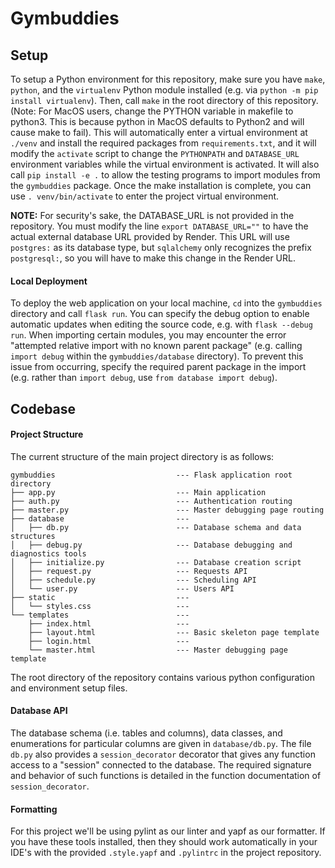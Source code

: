 # Gymbuddies

## Setup
To setup a Python environment for this repository, make sure you have `make`, `python`, and the `virtualenv` Python module installed (e.g. via `python -m pip install virtualenv`). Then, call `make` in the root directory of this repository. (Note: For MacOS users, change the PYTHON variable in makefile to python3. This is because python in MacOS defaults to Python2 and will cause make to fail). This will automatically enter a virtual environment at `./venv` and install the required packages from `requirements.txt`, and it will modify the `activate` script to change the `PYTHONPATH` and `DATABASE_URL` environment variables while the virtual environment is activated. It will also call `pip install -e .` to allow the testing programs to import modules from the `gymbuddies` package. Once the make installation is complete, you can use `. venv/bin/activate` to enter the project virtual environment.

**NOTE:** For security's sake, the DATABASE_URL is not provided in the repository. You must modify the line `export DATABASE_URL=""` to have the actual external database URL provided by Render. This URL will use `postgres:` as its database type, but `sqlalchemy` only recognizes the prefix `postgresql:`, so you will have to make this change in the Render URL.


#### Local Deployment
To deploy the web application on your local machine, `cd` into the `gymbuddies` directory and call `flask run`. You can specify the debug option to enable automatic updates when editing the source code, e.g. with `flask --debug run`. When importing certain modules, you may encounter the error "attempted relative import with no known parent package" (e.g. calling `import debug` within the `gymbuddies/database` directory). To prevent this issue from occurring, specify the required parent package in the import (e.g. rather than `import debug`, use `from database import debug`).



## Codebase
#### Project Structure
The current structure of the main project directory is as follows:
```
gymbuddies                           --- Flask application root directory
├── app.py                           --- Main application
├── auth.py                          --- Authentication routing
├── master.py                        --- Master debugging page routing
├── database                         --- 
│   ├── db.py                        --- Database schema and data structures
│   ├── debug.py                     --- Database debugging and diagnostics tools
│   ├── initialize.py                --- Database creation script
│   ├── request.py                   --- Requests API
│   ├── schedule.py                  --- Scheduling API
│   └── user.py                      --- Users API
├── static                           --- 
│   └── styles.css                   --- 
└── templates                        --- 
    ├── index.html                   --- 
    ├── layout.html                  --- Basic skeleton page template
    ├── login.html                   --- 
    └── master.html                  --- Master debugging page template
```
The root directory of the repository contains various python configuration and environment setup files.


#### Database API
The database schema (i.e. tables and columns), data classes, and enumerations for particular columns are given in `database/db.py`. The file `db.py` also provides a `session_decorator` decorator that gives any function access to a "session" connected to the database. The required signature and behavior of such functions is detailed in the function documentation of `session_decorator`.


#### Formatting
For this project we'll be using pylint as our linter and yapf as our formatter. If you have these tools installed, then they should work automatically in your IDE's with the provided `.style.yapf` and `.pylintrc` in the project repository.
